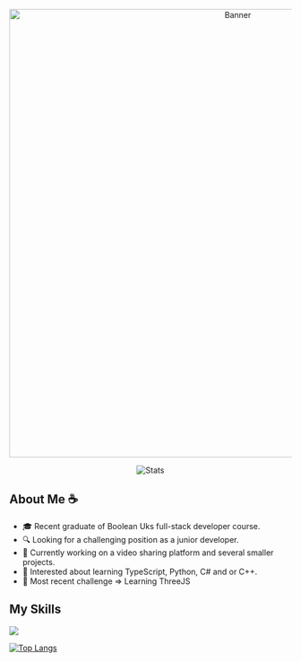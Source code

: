 <!-- Banner -->
<p align="center">
  <img width=800 align="center" src="https://cdn.discordapp.com/attachments/142745451207065600/1111229641722707988/GitHubBanner.png" alt="Banner" />
</p>
<p align="center">
  <img align="center" src="https://github-readme-stats.vercel.app/api?username=MaybeFreak&count_private=true&hide=issues&show_icons=true&theme=onedark" alt="Stats" />
</p>

## About Me ☕

- 🎓 Recent graduate of Boolean Uks full-stack developer course.
- 🔍 Looking for a challenging position as a junior developer.
- 🔨 Currently working on a video sharing platform and several smaller projects.
- 🌱 Interested about learning TypeScript, Python, C# and or C++.
- 🧠 Most recent challenge => Learning ThreeJS 

## My Skills

 <img src="https://cdn.jsdelivr.net/gh/devicons/devicon/icons/html5/html5-plain.svg" />
 
[![Top Langs](https://github-readme-stats.vercel.app/api/top-langs/?username=MaybeFreak&layout=compact&theme=onedark)](https://github.com/anuraghazra/github-readme-stats)
